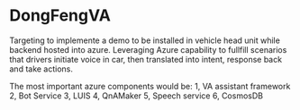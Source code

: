 # DongFengVA

Targeting to implemente a demo to be installed in vehicle head unit while backend hosted into azure.
Leveraging Azure capability to fullfill scenarios that drivers initiate voice in car, then translated into intent, response back and take actions.

The most important azure components would be:
1, VA assistant framework
2, Bot Service
3, LUIS
4, QnAMaker
5, Speech service
6, CosmosDB
